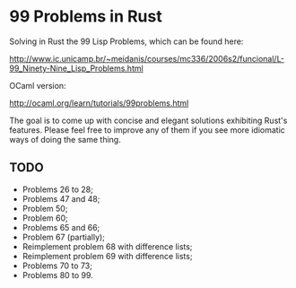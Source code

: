 99 Problems in Rust
===================

Solving in Rust the 99 Lisp Problems, which can be found here:

http://www.ic.unicamp.br/~meidanis/courses/mc336/2006s2/funcional/L-99_Ninety-Nine_Lisp_Problems.html

OCaml version:

http://ocaml.org/learn/tutorials/99problems.html

The goal is to come up with concise and elegant solutions exhibiting Rust's
features.  Please feel free to improve any of them if you see more idiomatic
ways of doing the same thing.

TODO
----

  * Problems 26 to 28;
  * Problems 47 and 48;
  * Problem 50;
  * Problem 60;
  * Problems 65 and 66;
  * Problem 67 (partially);
  * Reimplement problem 68 with difference lists;
  * Reimplement problem 69 with difference lists;
  * Problems 70 to 73;
  * Problems 80 to 99.

